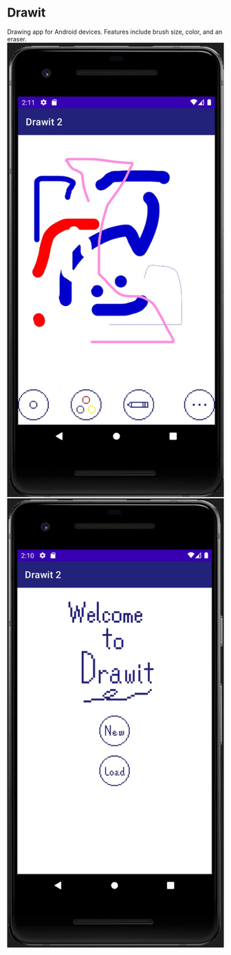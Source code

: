 # Drawit
Drawing app for Android devices. Features include brush size, color, and an eraser.
<img src="images/screenshot_1.jpg" width="700">
<img src="images/screenshot_2.jpg" width="700">
